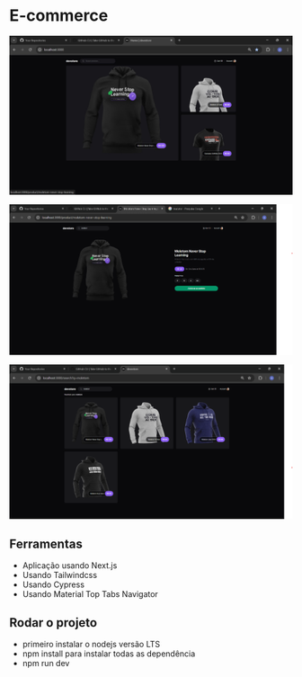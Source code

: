 


# E-commerce

![preview](./.github/image/products.png)

![preview](./.github/image/details.png)

![preview](./.github/image/search.png)

## Ferramentas
- Aplicação usando Next.js
- Usando Tailwindcss
- Usando Cypress
- Usando Material Top Tabs Navigator

## Rodar o projeto

- primeiro instalar o nodejs versão LTS
- npm install para instalar todas as dependência
- npm run dev